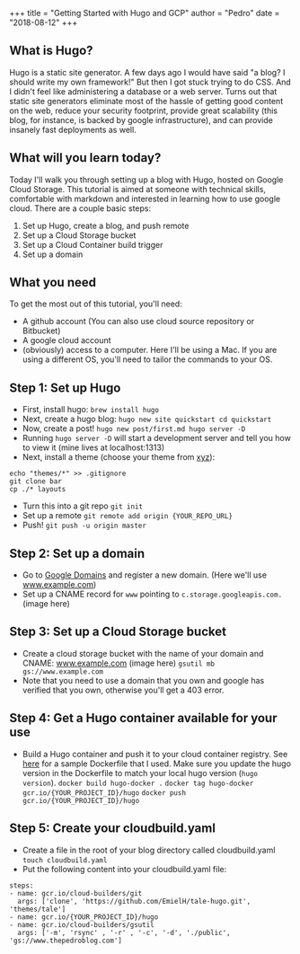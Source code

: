 +++
title = "Getting Started with Hugo and GCP"
author = "Pedro"
date = "2018-08-12"
+++

## What is Hugo?
Hugo is a static site generator.  A few days ago I would have said "a blog? I should write my own framework!"  But then I got stuck trying to do CSS.  And I didn't feel like administering a database or a web server.  Turns out that static site generators eliminate most of the hassle of getting good content on the web, reduce your security footprint, provide great scalability (this blog, for instance, is backed by google infrastructure), and can provide insanely fast deployments as well.

## What will you learn today?
Today I'll walk you through setting up a blog with Hugo, hosted on Google Cloud Storage.  This tutorial is aimed at someone with technical skills, comfortable with markdown and interested in learning how to use google cloud.  There are a couple basic steps:
1. Set up Hugo, create a blog, and push remote
2. Set up a Cloud Storage bucket
3. Set up a Cloud Container build trigger
4. Set up a domain

## What you need
To get the most out of this tutorial, you'll need:
- A github account (You can also use cloud source repository or Bitbucket)
- A google cloud account
- (obviously) access to a computer.  Here I'll be using a Mac.  If you are using a different OS, you'll need to tailor the commands to your OS.

## Step 1: Set up Hugo
- First, install hugo:
`
brew install hugo
`
- Next, create a hugo blog:
`
hugo new site quickstart
cd quickstart
`
- Now, create a post!
`
hugo new post/first.md
hugo server -D
`
- Running `hugo server -D` will start a development server and tell you how to view it (mine lives at localhost:1313)
- Next, install a theme (choose your theme from [xyz](https://www.google.com)):
```
echo "themes/*" >> .gitignore
git clone bar
cp ./* layouts
```
- Turn this into a git repo `git init`
- Set up a remote
`git remote add origin {YOUR_REPO_URL}`
- Push!
`git push -u origin master`

## Step 2: Set up a domain
- Go to [Google Domains](https://domains.google) and register a new domain. (Here we'll use www.example.com)
- Set up a CNAME record for `www` pointing to `c.storage.googleapis.com.`
(image here)

## Step 3: Set up a Cloud Storage bucket
- Create a cloud storage bucket with the name of your domain and CNAME: www.example.com
(image here)
`gsutil mb gs://www.example.com`
- Note that you need to use a domain that you own and google has verified that you own, otherwise you'll get a 403 error.

## Step 4: Get a Hugo container available for your use
- Build a Hugo container and push it to your cloud container registry.  See [here](https://github.com/GoogleCloudPlatform/cloud-builders-community/blob/master/hugo/Dockerfile) for a sample Dockerfile that I used.  Make sure you update the hugo version in the Dockerfile to match your local hugo version (`hugo version`).
`docker build hugo-docker .`
`docker tag hugo-docker gcr.io/{YOUR_PROJECT_ID}/hugo`
`docker push gcr.io/{YOUR_PROJECT_ID}/hugo`

## Step 5: Create your cloudbuild.yaml
- Create a file in the root of your blog directory called cloudbuild.yaml
`touch cloudbuild.yaml`
- Put the following content into your cloudbuild.yaml file:
```
steps:
- name: gcr.io/cloud-builders/git
  args: ['clone', 'https://github.com/EmielH/tale-hugo.git', 'themes/tale']
- name: gcr.io/{YOUR_PROJECT_ID}/hugo
- name: gcr.io/cloud-builders/gsutil
  args: ['-m', 'rsync' , '-r' , '-c', '-d', './public', 'gs://www.thepedroblog.com']
```
